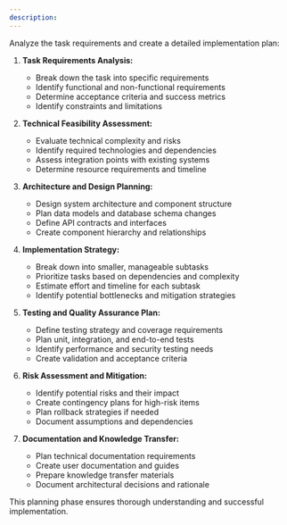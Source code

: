```yaml
---
description:
---
```


Analyze the task requirements and create a detailed implementation plan:

1. **Task Requirements Analysis:**
   - Break down the task into specific requirements
   - Identify functional and non-functional requirements
   - Determine acceptance criteria and success metrics
   - Identify constraints and limitations

2. **Technical Feasibility Assessment:**
   - Evaluate technical complexity and risks
   - Identify required technologies and dependencies
   - Assess integration points with existing systems
   - Determine resource requirements and timeline

3. **Architecture and Design Planning:**
   - Design system architecture and component structure
   - Plan data models and database schema changes
   - Define API contracts and interfaces
   - Create component hierarchy and relationships

4. **Implementation Strategy:**
   - Break down into smaller, manageable subtasks
   - Prioritize tasks based on dependencies and complexity
   - Estimate effort and timeline for each subtask
   - Identify potential bottlenecks and mitigation strategies

5. **Testing and Quality Assurance Plan:**
   - Define testing strategy and coverage requirements
   - Plan unit, integration, and end-to-end tests
   - Identify performance and security testing needs
   - Create validation and acceptance criteria

6. **Risk Assessment and Mitigation:**
   - Identify potential risks and their impact
   - Create contingency plans for high-risk items
   - Plan rollback strategies if needed
   - Document assumptions and dependencies

7. **Documentation and Knowledge Transfer:**
   - Plan technical documentation requirements
   - Create user documentation and guides
   - Prepare knowledge transfer materials
   - Document architectural decisions and rationale

This planning phase ensures thorough understanding and successful implementation.
